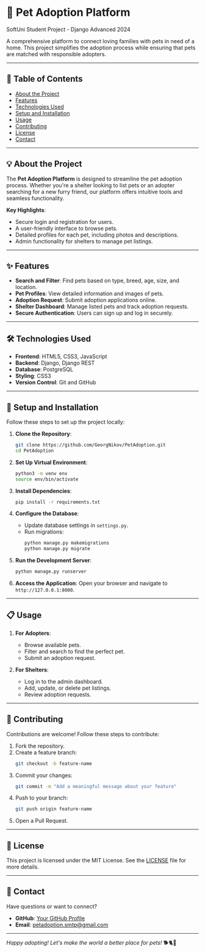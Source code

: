 # 🐾 Pet Adoption Platform

SoftUni Student Project - Django Advanced 2024

A comprehensive platform to connect loving families with pets in need of a home. This project simplifies the adoption process while ensuring that pets are matched with responsible adopters.

---

## 📖 Table of Contents

- [About the Project](#about-the-project)
- [Features](#features)
- [Technologies Used](#technologies-used)
- [Setup and Installation](#setup-and-installation)
- [Usage](#usage)
- [Contributing](#contributing)
- [License](#license)
- [Contact](#contact)

---

## 💡 About the Project

The **Pet Adoption Platform** is designed to streamline the pet adoption process. Whether you're a shelter looking to list pets or an adopter searching for a new furry friend, our platform offers intuitive tools and seamless functionality.

**Key Highlights**:
- Secure login and registration for users.
- A user-friendly interface to browse pets.
- Detailed profiles for each pet, including photos and descriptions.
- Admin functionality for shelters to manage pet listings.

---

## ✨ Features

- **Search and Filter**: Find pets based on type, breed, age, size, and location.
- **Pet Profiles**: View detailed information and images of pets.
- **Adoption Request**: Submit adoption applications online.
- **Shelter Dashboard**: Manage listed pets and track adoption requests.
- **Secure Authentication**: Users can sign up and log in securely.

---

## 🛠️ Technologies Used

- **Frontend**: HTML5, CSS3, JavaScript
- **Backend**: Django, Django REST
- **Database**: PostgreSQL
- **Styling**: CSS3
- **Version Control**: Git and GitHub

---

## 🚀 Setup and Installation

Follow these steps to set up the project locally:

1. **Clone the Repository**:
    ```bash
    git clone https://github.com/GeorgNikov/PetAdoption.git
    cd PetAdoption
    ```

2. **Set Up Virtual Environment**:
    ```bash
    python3 -m venv env
    source env/bin/activate
    ```

3. **Install Dependencies**:
    ```bash
    pip install -r requirements.txt
    ```

4. **Configure the Database**:
    - Update database settings in `settings.py`.
    - Run migrations:
        ```bash
        python manage.py makemigrations
        python manage.py migrate
        ```

5. **Run the Development Server**:
    ```bash
    python manage.py runserver
    ```

6. **Access the Application**:
    Open your browser and navigate to `http://127.0.0.1:8000`.

---

## 📋 Usage

1. **For Adopters**:
   - Browse available pets.
   - Filter and search to find the perfect pet.
   - Submit an adoption request.

2. **For Shelters**:
   - Log in to the admin dashboard.
   - Add, update, or delete pet listings.
   - Review adoption requests.

---

## 🤝 Contributing

Contributions are welcome! Follow these steps to contribute:

1. Fork the repository.
2. Create a feature branch:
    ```bash
    git checkout -b feature-name
    ```
3. Commit your changes:
    ```bash
    git commit -m "Add a meaningful message about your feature"
    ```
4. Push to your branch:
    ```bash
    git push origin feature-name
    ```
5. Open a Pull Request.

---

## 📜 License

This project is licensed under the MIT License. See the [LICENSE](LICENSE) file for more details.

---

## 📧 Contact

Have questions or want to connect?

- **GitHub**: [Your GitHub Profile](https://github.com/GeorgNikov)
- **Email**: petadoption.smtp@gmail.com

---

*Happy adopting! Let's make the world a better place for pets!* 🐕🐈🐇

